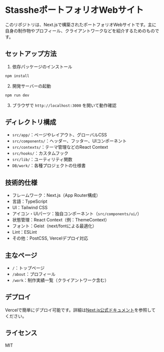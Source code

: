 # StassheポートフォリオWebサイト

このリポジトリは、Next.jsで構築されたポートフォリオWebサイトです。主に自身の制作物やプロフィール、クライアントワークなどを紹介するためのものです。

## セットアップ方法

1. 依存パッケージのインストール

```bash
npm install
```

2. 開発サーバーの起動

```bash
npm run dev
```

3. ブラウザで `http://localhost:3000` を開いて動作確認

## ディレクトリ構成

- `src/app/`：ページやレイアウト、グローバルCSS
- `src/components/`：ヘッダー、フッター、UIコンポーネント
- `src/contexts/`：テーマ管理などのReact Context
- `src/hooks/`：カスタムフック
- `src/lib/`：ユーティリティ関数
- `DB/work/`：各種プロジェクトの仕様書

## 技術的仕様

- フレームワーク：Next.js（App Router構成）
- 言語：TypeScript
- UI：Tailwind CSS
- アイコン・UIパーツ：独自コンポーネント（`src/components/ui/`）
- 状態管理：React Context（例：ThemeContext）
- フォント：Geist（next/fontによる最適化）
- Lint：ESLint
- その他：PostCSS, Vercelデプロイ対応

## 主なページ

- `/`：トップページ
- `/about`：プロフィール
- `/work`：制作実績一覧（クライアントワーク含む）

## デプロイ

Vercelで簡単にデプロイ可能です。詳細は[Next.js公式ドキュメント](https://nextjs.org/docs/app/building-your-application/deploying)を参照してください。

## ライセンス

MIT
